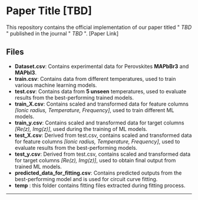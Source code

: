 # Paper Title [TBD]

This repository contains the official implementation of our paper titled " _TBD_ " published in the journal " _TBD_ ". [Paper Link]

## Files
- **Dataset.csv**: Contains experimental data for Perovskites **MAPbBr3** and **MAPbI3**.
- **train.csv**: Contains data from different temperatures, used to train various machine learning models.
- **test.csv**: Contains data from **5 unseen** temperatures, used to evaluate results from the best-performing trained models.
- **train_X.csv**: Contains scaled and transformed data for feature columns _[Ionic radius, Temperature, Frequency]_, used to train different ML models.
- **train_y.csv**: Contains scaled and transformed data for target columns _[Re(z), Img(z)]_, used during the training of ML models.
- **test_X.csv**: Derived from test.csv, contains scaled and transformed data for feature columns _[Ionic radius, Temperature, Frequency]_, used to evaluate results from the best-performing models.
- **test_y.csv**: Derived from test.csv, contains scaled and transformed data for target columns _[Re(z), Img(z)]_, used to obtain final output from trained ML models.
- **predicted_data_for_fitting.csv**: Contains predicted outputs from the best-performing model and is used for circuit curve fitting.
- **temp** : this folder contains fitting files extracted during fitting process.
---
